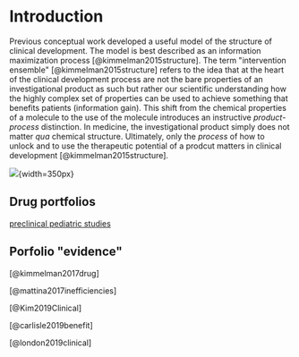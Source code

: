 # Introduction


Previous conceptual work developed a useful model of the structure of clinical development. The model is best described as an information maximization process [@kimmelman2015structure]. The term "intervention ensemble" [@kimmelman2015structure] refers to the idea that at the heart of the clinical development process are not the bare properties of an investigational product as such but rather our scientific understanding how the highly complex set of properties can be used to achieve something that benefits patients (information gain). This shift from the chemical properties of a molecule to the use of the molecule introduces an instructive *product*-*process* distinction. In medicine, the investigational product simply does not matter *qua* chemical structure. Ultimately, only the *process* of how to unlock and to use the therapeutic potential of a prodcut matters in clinical development [@kimmelman2015structure].

![](https://media.giphy.com/media/niL4NM57bz2gw/giphy.gif){width=350px}

## Drug portfolios

[preclinical pediatric studies](https://www.youtube.com/watch?v=KsYYhyc7qnw)

## Porfolio "evidence"

[@kimmelman2017drug]

[@mattina2017inefficiencies]

[@Kim2019Clinical]

[@carlisle2019benefit]

[@london2019clinical]
